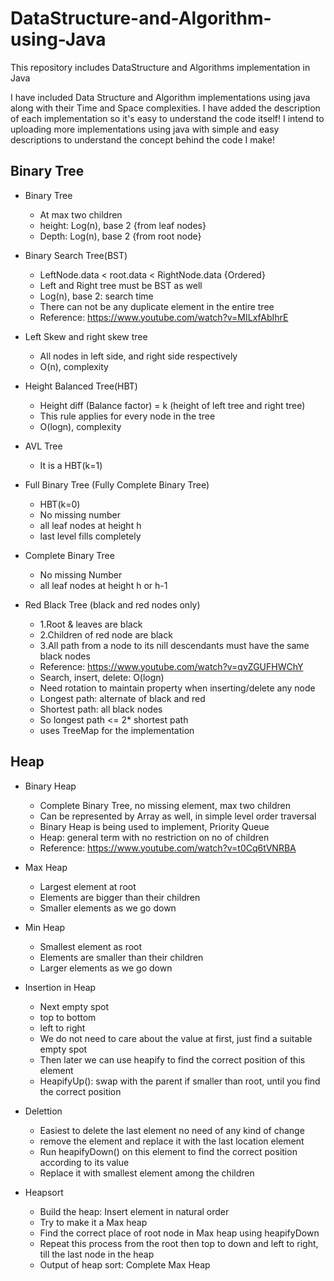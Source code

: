 # DataStructure-and-Algorithm-using-Java
This repository includes DataStructure and Algorithms implementation in Java

I have included Data Structure and Algorithm implementations using java along with their Time and Space complexities. I have added the description of each implementation so it's easy to understand the code itself!
I intend to uploading more implementations using java with simple and easy descriptions to understand the concept behind the code I make!


## Binary Tree
* Binary Tree
  - At max two children
  - height: Log(n), base 2 {from leaf nodes}
  - Depth: Log(n), base 2 {from root node}

* Binary Search Tree(BST)
  - LeftNode.data < root.data < RightNode.data {Ordered}
  - Left and Right tree must be BST as well
  - Log(n), base 2: search time
  - There can not be any duplicate element in the entire tree
  - Reference: https://www.youtube.com/watch?v=MILxfAbIhrE
  
* Left Skew and right skew tree
  - All nodes in left side, and right side respectively
  - O(n), complexity
  
* Height Balanced Tree(HBT)
  - Height diff (Balance factor) = k (height of left tree and right tree)
  - This rule applies for every node in the tree
  - O(logn), complexity
  
* AVL Tree
  - It is a HBT(k=1)

* Full Binary Tree (Fully Complete Binary Tree)
  - HBT(k=0)
  - No missing number
  - all leaf nodes at height h
  - last level fills completely

* Complete Binary Tree
  - No missing Number
  - all leaf nodes at height h or h-1
  
* Red Black Tree (black and red nodes only)
  - 1.Root & leaves are black
  - 2.Children of red node are black 
  - 3.All path from a node to its nill descendants must have the same black nodes
  - Reference: https://www.youtube.com/watch?v=qvZGUFHWChY
  - Search, insert, delete: O(logn)
  - Need rotation to maintain property when inserting/delete any node
  - Longest path: alternate of black and red
  - Shortest path: all black nodes
  - So longest path <= 2* shortest path
  - uses TreeMap for the implementation

## Heap
* Binary Heap
  - Complete Binary Tree, no missing element, max two children
  - Can be represented by Array as well, in simple level order traversal
  - Binary Heap is being used to implement, Priority Queue
  - Heap: general term with no restriction on no of children
  - Reference: https://www.youtube.com/watch?v=t0Cq6tVNRBA
  
* Max Heap
  - Largest element at root
  - Elements are bigger than their children
  - Smaller elements as we go down
  
* Min Heap
  - Smallest element as root
  - Elements are smaller than their children
  - Larger elements as we go down

* Insertion in Heap
  - Next empty spot
  - top to bottom
  - left to right
  - We do not need to care about the value at first, just find a suitable empty spot
  - Then later we can use heapify to find the correct position of this element
  - HeapifyUp(): swap with the parent if smaller than root, until you find the correct position  

* Delettion
  - Easiest to delete the last element no need of any kind of change
  - remove the element and replace it with the last location element
  - Run heapifyDown() on this element to find the correct position according to its value
  - Replace it with smallest element among the children
  
* Heapsort
  - Build the heap: Insert element in natural order
  - Try to make it a Max heap
  - Find the correct place of root node in Max heap using heapifyDown
  - Repeat this process from the root then top to down and left to right, till the last node in the heap
  - Output of heap sort: Complete Max Heap
  
